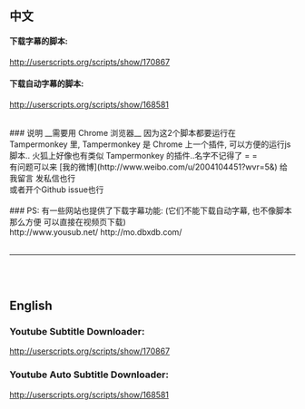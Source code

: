 ## 中文


#### 下载字幕的脚本:
http://userscripts.org/scripts/show/170867  

#### 下载自动字幕的脚本:
http://userscripts.org/scripts/show/168581


<br>
### 说明
__需要用 Chrome 浏览器__  
因为这2个脚本都要运行在 Tampermonkey 里,  
Tampermonkey 是 Chrome 上一个插件,  
可以方便的运行js脚本..  
火狐上好像也有类似 Tampermonkey 的插件..名字不记得了 = = 


<br>
有问题可以来 [我的微博](http://www.weibo.com/u/2004104451?wvr=5&) 给我留言  
发私信也行 <br>
或者开个Github issue也行 <br>




<br>
### PS: 有一些网站也提供了下载字幕功能:
(它们不能下载自动字幕, 也不像脚本那么方便 可以直接在视频页下载) <br>
http://www.yousub.net/  
http://mo.dbxdb.com/  






<br>
<br>

---

<br>
<br>









## English


### Youtube Subtitle Downloader:
http://userscripts.org/scripts/show/170867  



### Youtube Auto Subtitle Downloader:
http://userscripts.org/scripts/show/168581




<br>
<br>
<br>



